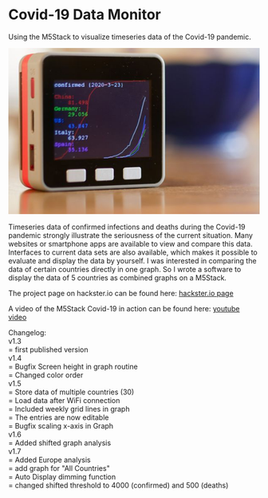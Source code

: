 # Covid-19 Data Monitor
Using the M5Stack to visualize timeseries data of the Covid-19 pandemic.

![M5StickC](/images/M5Stack_Covid19_monitor.jpg)

Timeseries data of confirmed infections and deaths during the Covid-19 pandemic strongly illustrate the seriousness of the current situation.
Many websites or smartphone apps are available to view and compare this data. Interfaces to current data sets are also available, which makes it possible to evaluate and display the data by yourself.
I was interested in comparing the data of certain countries directly in one graph. So I wrote a software to display the data of 5 countries as combined graphs on a M5Stack.

The project page on hackster.io can be found here:
[hackster.io page](https://www.hackster.io/hague/covid-19-data-monitor-dfd267)

A video of the M5Stack Covid-19 in action can be found here:
[youtube video](https://youtu.be/79UIikXWLLQ)

Changelog:  
v1.3  
   = first published version  
v1.4  
   = Bugfix Screen height in graph routine  
   = Changed color order  
v1.5  
   = Store data of multiple countries (30)  
   = Load data after WiFi connection  
   = Included weekly grid lines in graph  
   = The entries are now editable  
   = Bugfix scaling x-axis in Graph  
v1.6  
   = Added shifted graph analysis  
v1.7  
   = Added Europe analysis  
   = add graph for "All Countries"  
   = Auto Display dimming function  
   = changed shifted threshold to 4000 (confirmed) and 500 (deaths)  
